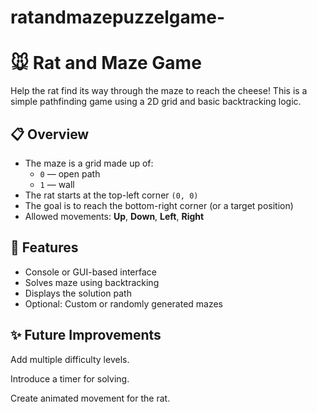 # ratandmazepuzzelgame-
# 🐭 Rat and Maze Game

Help the rat find its way through the maze to reach the cheese! This is a simple pathfinding game using a 2D grid and basic backtracking logic.

## 📋 Overview

- The maze is a grid made up of:
  - `0` — open path
  - `1` — wall
- The rat starts at the top-left corner `(0, 0)`
- The goal is to reach the bottom-right corner (or a target position)
- Allowed movements: **Up**, **Down**, **Left**, **Right**

## 🚀 Features

- Console or GUI-based interface
- Solves maze using backtracking
- Displays the solution path
- Optional: Custom or randomly generated mazes



## ✨ Future Improvements
Add multiple difficulty levels.

Introduce a timer for solving.

Create animated movement for the rat.
